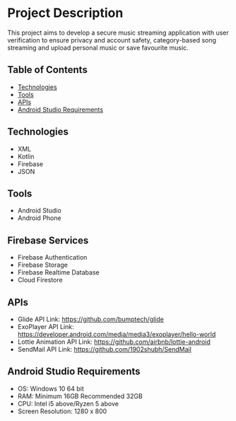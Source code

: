 # Project Description
This project aims to develop a secure music streaming application with user verification to ensure privacy and account safety, category-based song streaming and upload personal music or save favourite music.

## Table of Contents
- [Technologies](#Technologies)
- [Tools](#Tools)
- [APIs](#APIs)
- [Android Studio Requirements](#AndroidStudioRequirements)
  
## Technologies
- XML
- Kotlin
- Firebase
- JSON

## Tools
- Android Studio
- Android Phone

## Firebase Services
- Firebase Authentication
- Firebase Storage
- Firebase Realtime Database
- Cloud Firestore

## APIs
- Glide API Link: https://github.com/bumptech/glide
- ExoPlayer API Link: https://developer.android.com/media/media3/exoplayer/hello-world
- Lottie Animation API Link: https://github.com/airbnb/lottie-android
- SendMail API Link: https://github.com/1902shubh/SendMail

## Android Studio Requirements
- OS: Windows 10 64 bit
- RAM: Minimum 16GB Recommended 32GB
- CPU: Intel i5 above/Ryzen 5 above
- Screen Resolution: 1280 x 800
  
